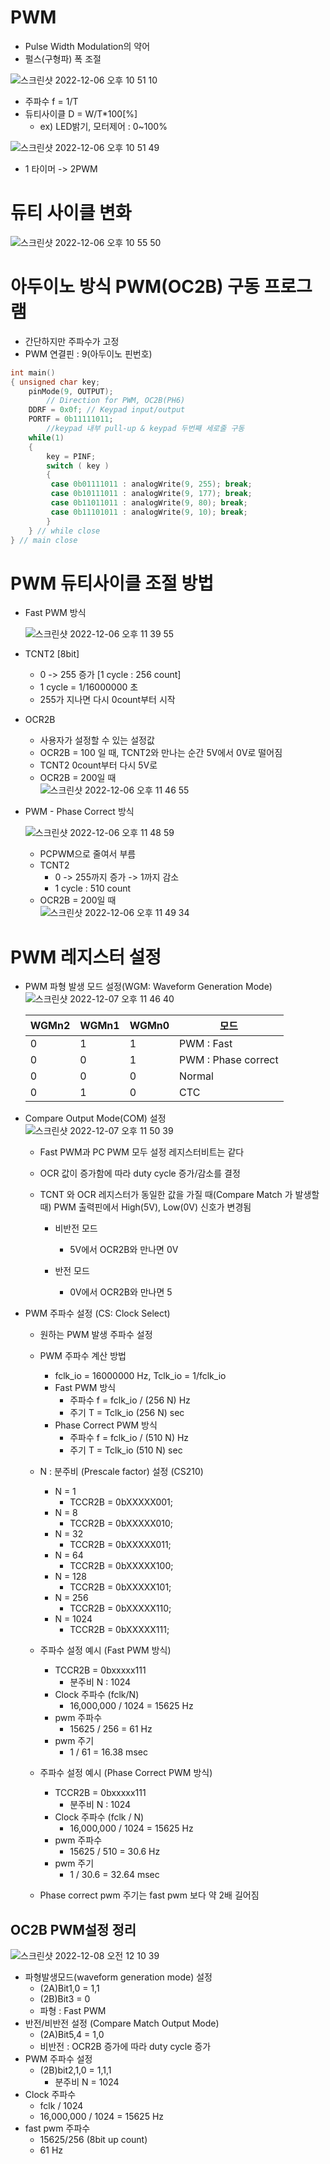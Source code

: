 # PWM

- Pulse Width Modulation의 약어
- 펄스(구형파) 폭 조절

![스크린샷 2022-12-06 오후 10 51 10](https://user-images.githubusercontent.com/96982072/205930513-e135e5d5-cd9a-4ebc-a37c-973a5aba1413.png)

- 주파수 f = 1/T
- 듀티사이클 D = W/T\*100[%]
  - ex) LED밝기, 모터제어 : 0~100%

![스크린샷 2022-12-06 오후 10 51 49](https://user-images.githubusercontent.com/96982072/205930799-1c09108d-317b-4857-8d2b-d8cb3eea9d04.png)

- 1 타이머 -> 2PWM

# 듀티 사이클 변화

![스크린샷 2022-12-06 오후 10 55 50](https://user-images.githubusercontent.com/96982072/205931091-7a1c7e2d-87fd-47f9-ab1e-4bd68590f6d3.png)

# 아두이노 방식 PWM(OC2B) 구동 프로그램

- 간단하지만 주파수가 고정
- PWM 연결핀 : 9(아두이노 핀번호)

```C
int main()
{ unsigned char key;
    pinMode(9, OUTPUT);
        // Direction for PWM, OC2B(PH6)
    DDRF = 0x0f; // Keypad input/output
    PORTF = 0b11111011;
        //keypad 내부 pull-up & keypad 두번째 세로줄 구동
    while(1)
    {
        key = PINF;
        switch ( key )
        {
         case 0b01111011 : analogWrite(9, 255); break;
         case 0b10111011 : analogWrite(9, 177); break;
         case 0b11011011 : analogWrite(9, 80); break;
         case 0b11101011 : analogWrite(9, 10); break;
        }
    } // while close
} // main close
```

# PWM 듀티사이클 조절 방법

- Fast PWM 방식

  ![스크린샷 2022-12-06 오후 11 39 55](https://user-images.githubusercontent.com/96982072/205941787-c5853365-bfcf-47a3-8be1-9bd115726734.png)

- TCNT2 [8bit]

  - 0 -> 255 증가 [1 cycle : 256 count]
  - 1 cycle = 1/16000000 초
  - 255가 지나면 다시 0count부터 시작

- OCR2B

  - 사용자가 설정할 수 있는 설정값
  - OCR2B = 100 일 때, TCNT2와 만나는 순간 5V에서 0V로 떨어짐
  - TCNT2 0count부터 다시 5V로
  - OCR2B = 200일 때  
    ![스크린샷 2022-12-06 오후 11 46 55](https://user-images.githubusercontent.com/96982072/205943483-7ccc048d-144c-4fb1-9029-e4754e7dc3e2.png)

- PWM - Phase Correct 방식

  ![스크린샷 2022-12-06 오후 11 48 59](https://user-images.githubusercontent.com/96982072/205944391-23fbcbca-05d7-420c-883c-5b4960e06f68.png)

  - PCPWM으로 줄여서 부름
  - TCNT2
    - 0 -> 255까지 증가 -> 1까지 감소
    - 1 cycle : 510 count
  - OCR2B = 200일 때  
    ![스크린샷 2022-12-06 오후 11 49 34](https://user-images.githubusercontent.com/96982072/205944396-9d704055-8583-4052-a519-3d3a1f83f25f.png)

# PWM 레지스터 설정

- PWM 파형 발생 모드 설정(WGM: Waveform Generation Mode)  
  ![스크린샷 2022-12-07 오후 11 46 40](https://user-images.githubusercontent.com/96982072/206210346-eb80f373-cebf-4de1-9e32-cb73d55c0833.png)

  | WGMn2 | WGMn1 | WGMn0 | 모드                |
  | ----- | ----- | ----- | ------------------- |
  | 0     | 1     | 1     | PWM : Fast          |
  | 0     | 0     | 1     | PWM : Phase correct |
  | 0     | 0     | 0     | Normal              |
  | 0     | 1     | 0     | CTC                 |

- Compare Output Mode(COM) 설정  
  ![스크린샷 2022-12-07 오후 11 50 39](https://user-images.githubusercontent.com/96982072/206210900-5258a8c1-bd7d-469e-b6c6-6c90e4048b35.png)

  - Fast PWM과 PC PWM 모두 설정 레지스터비트는 같다
  - OCR 값이 증가함에 따라 duty cycle 증가/감소를 결정
  - TCNT 와 OCR 레지스터가 동일한 값을 가질 때(Compare Match 가 발생할 때) PWM 출력핀에서 High(5V), Low(0V) 신호가 변경됨

    - 비반전 모드

      - 5V에서 OCR2B와 만나면 0V

    - 반전 모드
      - 0V에서 OCR2B와 만나면 5

- PWM 주파수 설정 (CS: Clock Select)

  - 원하는 PWM 발생 주파수 설정
  - PWM 주파수 계산 방법
    - fclk_io = 16000000 Hz, Tclk_io = 1/fclk_io
    - Fast PWM 방식
      - 주파수 f = fclk_io / (256 N) Hz
      - 주기 T = Tclk_io (256 N) sec
    - Phase Correct PWM 방식
      - 주파수 f = fclk_io / (510 N) Hz
      - 주기 T = Tclk_io (510 N) sec
  - N : 분주비 (Prescale factor) 설정 (CS210)

    - N = 1
      - TCCR2B = 0bXXXXX001;
    - N = 8
      - TCCR2B = 0bXXXXX010;
    - N = 32
      - TCCR2B = 0bXXXXX011;
    - N = 64
      - TCCR2B = 0bXXXXX100;
    - N = 128
      - TCCR2B = 0bXXXXX101;
    - N = 256
      - TCCR2B = 0bXXXXX110;
    - N = 1024
      - TCCR2B = 0bXXXXX111;

  - 주파수 설정 예시 (Fast PWM 방식)

    - TCCR2B = 0bxxxxx111
      - 분주비 N : 1024
    - Clock 주파수 (fclk/N)
      - 16,000,000 / 1024 = 15625 Hz
    - pwm 주파수
      - 15625 / 256 = 61 Hz
    - pwm 주기
      - 1 / 61 = 16.38 msec

  - 주파수 설정 예시 (Phase Correct PWM 방식)

    - TCCR2B = 0bxxxxx111
      - 분주비 N : 1024
    - Clock 주파수 (fclk / N)
      - 16,000,000 / 1024 = 15625 Hz
    - pwm 주파수
      - 15625 / 510 = 30.6 Hz
    - pwm 주기
      - 1 / 30.6 = 32.64 msec

  - Phase correct pwm 주기는 fast pwm 보다 약 2배 길어짐

## OC2B PWM설정 정리

![스크린샷 2022-12-08 오전 12 10 39](https://user-images.githubusercontent.com/96982072/206216141-ca5d1bde-8821-4ac0-8292-a399b2f5997e.png)

- 파형발생모드(waveform generation mode) 설정
  - (2A)Bit1,0 = 1,1
  - (2B)Bit3 = 0
  - 파형 : Fast PWM
- 반전/비반전 설정 (Compare Match Output Mode)
  - (2A)Bit5,4 = 1,0
  - 비반전 : OCR2B 증가에 따라 duty cycle 증가
- PWM 주파수 설정
  - (2B)bit2,1,0 = 1,1,1
    - 분주비 N = 1024
- Clock 주파수
  - fclk / 1024
  - 16,000,000 / 1024 = 15625 Hz
- fast pwm 주파수
  - 15625/256 (8bit up count)
  - 61 Hz
